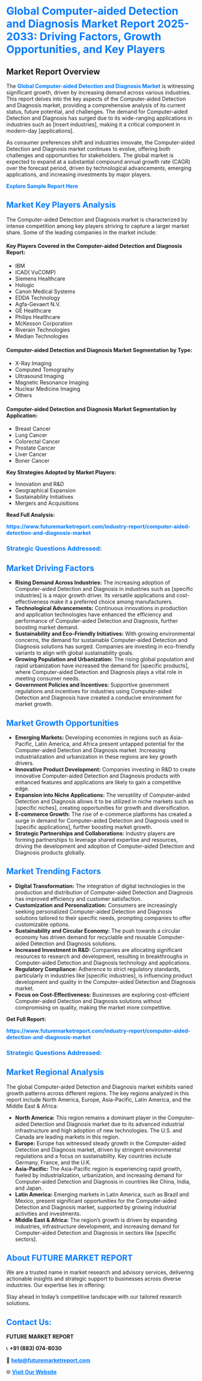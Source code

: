 <h1 style="color: #007BFF;">Global Computer-aided Detection and Diagnosis Market Report 2025-2033: Driving Factors, Growth Opportunities, and Key Players</h1>

<section id="overview">
<h2>Market Report Overview</h2>
<p>The <a href="https://www.futuremarketreport.com/industry-report/computer-aided-detection-and-diagnosis-market" style="color: #007BFF; text-decoration: none;"><strong>Global Computer-aided Detection and Diagnosis Market</strong></a> is witnessing significant growth, driven by increasing demand across various industries. This report delves into the key aspects of the Computer-aided Detection and Diagnosis market, providing a comprehensive analysis of its current status, future potential, and challenges. The demand for Computer-aided Detection and Diagnosis has surged due to its wide-ranging applications in industries such as [insert industries], making it a critical component in modern-day [applications].</p>
<p>As consumer preferences shift and industries innovate, the Computer-aided Detection and Diagnosis market continues to evolve, offering both challenges and opportunities for stakeholders. The global market is expected to expand at a substantial compound annual growth rate (CAGR) over the forecast period, driven by technological advancements, emerging applications, and increasing investments by major players.</p>
</section>

<section id="overview">
<p><a href="https://www.futuremarketreport.com/request-sample/reportId=77740" style="color: #007BFF; text-decoration: none;"><strong>Explore Sample Report Here</strong></a></p>
</section>

<section id="key-players">
<h2 style="color: #007BFF;">Market Key Players Analysis</h2>
<p>The Computer-aided Detection and Diagnosis market is characterized by intense competition among key players striving to capture a larger market share. Some of the leading companies in the market include:</p>
<h4>Key Players Covered in the Computer-aided Detection and Diagnosis Report:</h4>
<ul><li>IBM</li><li>ICAD( VuCOMP)</li><li>Siemens Healthcare</li><li>Hologic</li><li>Canon Medical Systems</li><li>EDDA Technology</li><li>Agfa-Gevaert N.V.</li><li>GE Healthcare</li><li>Philips Healthcare</li><li>McKesson Corporation</li><li>Riverain Technologies</li><li>Median Technologies</li></ul>
<h4>Computer-aided Detection and Diagnosis Market Segmentation by Type:</h4>
<ul><li>X-Ray Imaging</li><li>Computed Tomography</li><li>Ultrasound Imaging</li><li>Magnetic Resonance Imaging</li><li>Nuclear Medicine Imaging</li><li>Others</li></ul>

<h4>Computer-aided Detection and Diagnosis Market Segmentation by Application:</h4>
<ul><li>Breast Cancer</li><li>Lung Cancer</li><li>Colorectal Cancer</li><li>Prostate Cancer</li><li>Liver Cancer</li><li>Boner Cancer</li></ul>
<p><strong>Key Strategies Adopted by Market Players:</strong></p>
<ul>
<li>Innovation and R&D</li>
<li>Geographical Expansion</li>
<li>Sustainability Initiatives</li>
<li>Mergers and Acquisitions</li>
</ul>
</section>

<section>
<p><strong>Read Full Analysis: </strong></p><a href="https://www.futuremarketreport.com/industry-report/computer-aided-detection-and-diagnosis-market" style="color: #007BFF; text-decoration: none;"><strong>https://www.futuremarketreport.com/industry-report/computer-aided-detection-and-diagnosis-market</strong></a>
<h3 style="color: #007BFF;">Strategic Questions Addressed:</h3>
</section>

<section id="driving-factors">
<h2 style="color: #007BFF;">Market Driving Factors</h2>
<ul>
<li><strong>Rising Demand Across Industries:</strong> The increasing adoption of Computer-aided Detection and Diagnosis in industries such as [specific industries] is a major growth driver. Its versatile applications and cost-effectiveness make it a preferred choice among manufacturers.</li>
<li><strong>Technological Advancements:</strong> Continuous innovations in production and application technologies have enhanced the efficiency and performance of Computer-aided Detection and Diagnosis, further boosting market demand.</li>
<li><strong>Sustainability and Eco-Friendly Initiatives:</strong> With growing environmental concerns, the demand for sustainable Computer-aided Detection and Diagnosis solutions has surged. Companies are investing in eco-friendly variants to align with global sustainability goals.</li>
<li><strong>Growing Population and Urbanization:</strong> The rising global population and rapid urbanization have increased the demand for [specific products], where Computer-aided Detection and Diagnosis plays a vital role in meeting consumer needs.</li>
<li><strong>Government Policies and Incentives:</strong> Supportive government regulations and incentives for industries using Computer-aided Detection and Diagnosis have created a conducive environment for market growth.</li>
</ul>
</section>

<section id="growth-opportunities">
<h2 style="color: #007BFF;">Market Growth Opportunities</h2>
<ul>
<li><strong>Emerging Markets:</strong> Developing economies in regions such as Asia-Pacific, Latin America, and Africa present untapped potential for the Computer-aided Detection and Diagnosis market. Increasing industrialization and urbanization in these regions are key growth drivers.</li>
<li><strong>Innovative Product Development:</strong> Companies investing in R&D to create innovative Computer-aided Detection and Diagnosis products with enhanced features and applications are likely to gain a competitive edge.</li>
<li><strong>Expansion into Niche Applications:</strong> The versatility of Computer-aided Detection and Diagnosis allows it to be utilized in niche markets such as [specific niches], creating opportunities for growth and diversification.</li>
<li><strong>E-commerce Growth:</strong> The rise of e-commerce platforms has created a surge in demand for Computer-aided Detection and Diagnosis used in [specific applications], further boosting market growth.</li>
<li><strong>Strategic Partnerships and Collaborations:</strong> Industry players are forming partnerships to leverage shared expertise and resources, driving the development and adoption of Computer-aided Detection and Diagnosis products globally.</li>
</ul>
</section>

<section id="trending-factors">
<h2 style="color: #007BFF;">Market Trending Factors</h2>
<ul>
<li><strong>Digital Transformation:</strong> The integration of digital technologies in the production and distribution of Computer-aided Detection and Diagnosis has improved efficiency and customer satisfaction.</li>
<li><strong>Customization and Personalization:</strong> Consumers are increasingly seeking personalized Computer-aided Detection and Diagnosis solutions tailored to their specific needs, prompting companies to offer customizable options.</li>
<li><strong>Sustainability and Circular Economy:</strong> The push towards a circular economy has driven demand for recyclable and reusable Computer-aided Detection and Diagnosis solutions.</li>
<li><strong>Increased Investment in R&D:</strong> Companies are allocating significant resources to research and development, resulting in breakthroughs in Computer-aided Detection and Diagnosis technology and applications.</li>
<li><strong>Regulatory Compliance:</strong> Adherence to strict regulatory standards, particularly in industries like [specific industries], is influencing product development and quality in the Computer-aided Detection and Diagnosis market.</li>
<li><strong>Focus on Cost-Effectiveness:</strong> Businesses are exploring cost-efficient Computer-aided Detection and Diagnosis solutions without compromising on quality, making the market more competitive.</li>
</ul>
</section>

<section>
<p><strong>Get Full Report: </strong></p><a href="https://www.futuremarketreport.com/industry-report/computer-aided-detection-and-diagnosis-market" style="color: #007BFF; text-decoration: none;"><strong>https://www.futuremarketreport.com/industry-report/computer-aided-detection-and-diagnosis-market</strong></a>
<h3 style="color: #007BFF;">Strategic Questions Addressed:</h3>
</section>


<section id="regional-analysis">
<h2 style="color: #007BFF;">Market Regional Analysis</h2>
<p>The global Computer-aided Detection and Diagnosis market exhibits varied growth patterns across different regions. The key regions analyzed in this report include North America, Europe, Asia-Pacific, Latin America, and the Middle East & Africa:</p>
<ul>
<li><strong>North America:</strong> This region remains a dominant player in the Computer-aided Detection and Diagnosis market due to its advanced industrial infrastructure and high adoption of new technologies. The U.S. and Canada are leading markets in this region.</li>
<li><strong>Europe:</strong> Europe has witnessed steady growth in the Computer-aided Detection and Diagnosis market, driven by stringent environmental regulations and a focus on sustainability. Key countries include Germany, France, and the U.K.</li>
<li><strong>Asia-Pacific:</strong> The Asia-Pacific region is experiencing rapid growth, fueled by industrialization, urbanization, and increasing demand for Computer-aided Detection and Diagnosis in countries like China, India, and Japan.</li>
<li><strong>Latin America:</strong> Emerging markets in Latin America, such as Brazil and Mexico, present significant opportunities for the Computer-aided Detection and Diagnosis market, supported by growing industrial activities and investments.</li>
<li><strong>Middle East & Africa:</strong> The region’s growth is driven by expanding industries, infrastructure development, and increasing demand for Computer-aided Detection and Diagnosis in sectors like [specific sectors].</li>
</ul>
</section>

<footer>
<h2 style="color: #007BFF;">About FUTURE MARKET REPORT</h2>
<p>We are a trusted name in market research and advisory services, delivering actionable insights and strategic support to businesses across diverse industries. Our expertise lies in offering:</p>

<p>Stay ahead in today’s competitive landscape with our tailored research solutions.</p>

<h2 style="color: #007BFF;">Contact Us:</h2>
<p><strong>FUTURE MARKET REPORT</strong></p>
<p>📞 <strong>+91 (883) 074-8030</strong></p>
<p>📧 <strong><a href="mailto:help@futuremarketreport.com" style="color: #007BFF;">help@futuremarketreport.com</a></strong></p>
<p>🌐 <strong><a href="https://www.futuremarketreport.com/" style="color: #007BFF;">Visit Our Website</a></strong></p>
</footer>